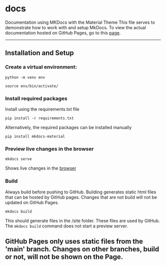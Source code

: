 # docs
Documentation using MKDocs with the Material Theme
This file serves to demonstrate how to work with and setup MkDocs. To view the actual documentation hosted on GitHub Pages, go to this [page](https://htl-studently.github.io/docs/).

---
## Installation and Setup 

### Create a virtual environment: 

`python -m venv env`

`source env/bin/activate/`

### Install required packages

Install using the requirements.txt file

`pip install -r requirements.txt`


Alternatively, the required packages can be installed manually  

`pip install mkdocs-material`


### Preview live changes in the browser

`mkdocs serve `

Shows live changes in the [browser](http://localhost:8000)


### Build
Always build before pushing to GitHub. Building generates static html files that can be hosted by GitHub pages. Changes that are not build will not be updated on GitHub Pages.

`mkdocs build`

This should generate files in the /site folder. These files are used by GitHub. The `mkdocs build` command does not start a preview server.

GitHub Pages only uses static files from the 'main' branch. Changes on other branches, build or not, will not be shown on the Page.
---